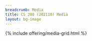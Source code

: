 ```yaml
---
breadcrumb: Media
title: CS 280 (202110) Media
layout: bg-image
---
```

{% include offering/media-grid.html %}
